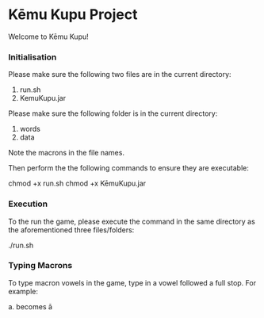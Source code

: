 # Kēmu Kupu Project

Welcome to Kēmu Kupu!

### Initialisation

Please make sure the following two files are in the current directory:
1. run.sh
2. KemuKupu.jar

Please make sure the following folder is in the current directory:
1. words
2. data

Note the macrons in the file names.

Then perform the the following commands to ensure they are executable:

chmod +x run.sh
chmod +x KēmuKupu.jar

### Execution

To the run the game, please execute the command in the same directory as the aforementioned three files/folders:

./run.sh

### Typing Macrons

To type macron vowels in the game, type in a vowel followed a full stop. For example:

a. becomes ā
